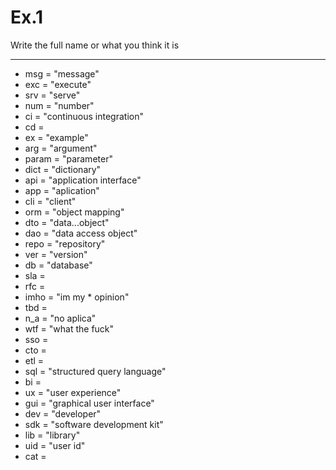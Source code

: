 # Ex.1 

Write the full name or what you think it is

----

* msg = "message"
* exc = "execute"
* srv = "serve"
* num = "number"
* ci = "continuous integration"
* cd =
* ex = "example"
* arg = "argument"
* param = "parameter"
* dict = "dictionary"
* api = "application interface"
* app = "aplication"
* cli = "client"
* orm = "object mapping"
* dto = "data...object"
* dao = "data access object"
* repo = "repository"
* ver = "version"
* db = "database"
* sla = 
* rfc = 
* imho = "im my * opinion"
* tbd = 
* n_a = "no aplica"
* wtf = "what the fuck"
* sso =
* cto =
* etl =
* sql = "structured query language"
* bi =
* ux = "user experience"
* gui = "graphical user interface"
* dev = "developer"
* sdk = "software development kit"
* lib = "library"
* uid = "user id"
* cat = 